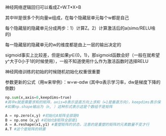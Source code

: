 神经网络逻辑回归可以看成Z=W.T*X+B

其中W是很多个列向量w组成，在每个隐藏层单元每个w都是自己

每个隐藏层的隐藏单元分成两步：1）计算Z。2）计算激活后的a(simo/RELU啥的)

每一隐藏层的隐藏单元的w的维度都是由上一层的输出决定的

sigmoid事实上比较差，但是如果y∈{0，1}，那sigmoid函数会好（一般在就希望y^大于0小于1的时候使用），一般不知道使用什么作为激活函数时选择RELU

神经网络训练的初始的时候随机初始化权重很重要

参数更新的公式（用w来举例）：w=w-αdw     (其中α表示学习率，dw是梯度下降的倒数)

```python
np.sum(x,axis=0,keepdims=true)
#其中x就是需要求和的矩阵，axis=0表示竖直方向上求和（=1是垂直方向），keepdims表示保留这个样子，不会讲矩阵输出生为数组形式
#如果np.shape输出为（n, ）这种形式表示这是个数组不是矩阵
```

```python
A = np.zero(x,y) #初始化A矩阵全部是0
B = np.one（x,y）#初始化B矩阵全部是1
A = A.reshape(x1,y1) #重塑矩阵的状态，注意的是重塑的矩阵的元素数量不变才行
A.T #这个是矩阵的转置
```

